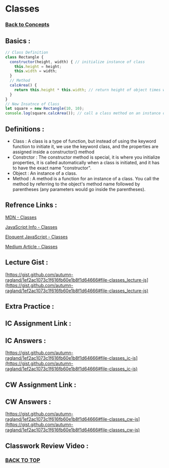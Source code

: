 # Classes
### [Back to Concepts](./README.md)

## Basics :
```JavaScript
// Class Definition
class Rectangle {
  constructor(height, width) { // initialize instance of class
    this.height = height;
    this.width = width;
  }
  // Method
  calcArea() {
    return this.height * this.width; // return height of object times width of object
  }
}
// New Insatnce of Class
let square = new Rectangle(10, 10);
console.log(square.calcArea()); // call a class method on an instance of that class (returns 100)
```
## Definitions :
- Class : A class is a type of function, but instead of using the keyword function to initiate it, we use the keyword class, and the properties are assigned inside a constructor() method
- Constrctor : The constructor method is special, it is where you initialize properties, it is called automatically when a class is initiated, and it has to have the exact name "constructor".
- Object : An instance of a class.
- Method : A method is a function for an instance of a class. You call the method by referring to the object's method name followed by parentheses (any parameters would go inside the parentheses).

## Refrence Links :

[MDN - Classes](https://developer.mozilla.org/en-US/docs/Web/JavaScript/Reference/Classes)

[JavaScript Info - Classes](https://javascript.info/class)

[Eloquent JavaScript - Classes](https://eloquentjavascript.net/06_object.html)

[Medium Article - Classes](https://medium.com/tech-tajawal/javascript-classes-under-the-hood-6b26d2667677)


## Lecture Gist :

[https://gist.github.com/autumn-ragland/1ef2ac1073c1f616fb60e1b8f1d64666#file-classes_lecture-js](https://gist.github.com/autumn-ragland/1ef2ac1073c1f616fb60e1b8f1d64666#file-classes_lecture-js)

## Extra Practice :

[]()

## IC Assignment Link : 

[]()

## IC Answers :

[https://gist.github.com/autumn-ragland/1ef2ac1073c1f616fb60e1b8f1d64666#file-classes_ic-js](https://gist.github.com/autumn-ragland/1ef2ac1073c1f616fb60e1b8f1d64666#file-classes_ic-js)

## CW Assignment Link :

[]()

## CW Answers :

[https://gist.github.com/autumn-ragland/1ef2ac1073c1f616fb60e1b8f1d64666#file-classes_cw-js](https://gist.github.com/autumn-ragland/1ef2ac1073c1f616fb60e1b8f1d64666#file-classes_cw-js)

## Classwork Review Video :

[]()

### [BACK TO TOP](#Classes)